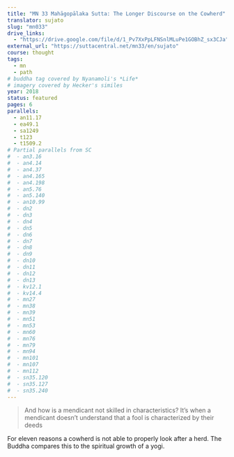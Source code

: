 ```yaml
---
title: "MN 33 Mahāgopālaka Sutta: The Longer Discourse on the Cowherd"
translator: sujato
slug: "mn033"
drive_links:
  - "https://drive.google.com/file/d/1_Pv7XxPpLFNSnlMLuPe1GOBhZ_sx3CJa"
external_url: "https://suttacentral.net/mn33/en/sujato"
course: thought
tags:
  - mn
  - path
# buddha tag covered by Nyanamoli's *Life*
# imagery covered by Hecker's similes
year: 2018
status: featured
pages: 6
parallels:
  - an11.17
  - ea49.1
  - sa1249
  - t123
  - t1509.2
# Partial parallels from SC
#  - an3.16
#  - an4.14
#  - an4.37
#  - an4.165
#  - an4.198
#  - an5.76
#  - an5.140
#  - an10.99
#  - dn2
#  - dn3
#  - dn4
#  - dn5
#  - dn6
#  - dn7
#  - dn8
#  - dn9
#  - dn10
#  - dn11
#  - dn12
#  - dn13
#  - kv12.1
#  - kv14.4
#  - mn27
#  - mn38
#  - mn39
#  - mn51
#  - mn53
#  - mn60
#  - mn76
#  - mn79
#  - mn94
#  - mn101
#  - mn107
#  - mn112
#  - sn35.120
#  - sn35.127
#  - sn35.240
---
```


> And how is a mendicant not skilled in characteristics? It’s when a mendicant doesn’t understand that a fool is characterized by their deeds

For eleven reasons a cowherd is not able to properly look after a herd. The Buddha compares this to the spiritual growth of a yogi.

